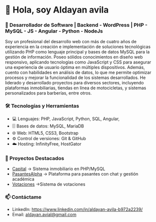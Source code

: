 # 👋 Hola, soy Aldayan avila
### 🚀 Desarrollador de Software | Backend - WordPress  | PHP - MySQL - JS - Angular - Python - NodeJs 


Soy un profesional del desarrollo web con más de cuatro años de experiencia en la creación e implementación de soluciones tecnológicas utilizando PHP como lenguaje principal y bases de datos MySQL para la gestión de información. Poseo sólidos conocimientos en diseño web responsivo, aplicando tecnologías como JavaScript y CSS para asegurar una experiencia de usuario óptima en múltiples dispositivos. Además, cuento con habilidades en análisis de datos, lo que me permite optimizar procesos y mejorar la funcionalidad de los sistemas desarrollados. He liderado y desarrollado proyectos para diversos sectores, incluyendo plataformas inmobiliarias, tiendas en línea de motocicletas, y sistemas personalizados para barberías, entre otros.


### 🛠️ Tecnologías y Herramientas  
- 💻 Lenguajes: PHP, JavaScript, Python, SQL, Angular, 
- 🗄️ Bases de datos: MySQL, MariaDB  
- 🌐 Web: HTML5, CSS3, Bootstrap  
- ⚙️ Control de versiones: Git & GitHub  
- ☁️ Hosting: InfinityFree, HostGator

### 🌟 Proyectos Destacados
- [Capital](https://github.com/aldayan/Inmobiliaria-capital) → Sistema inmobiliario en PHP/MySQL  
- [PasantesAlpha](https://github.com/aldayan/pasantesalpha) → Plataforma para pasantes con chat y gestión académica  
- [Votaciones](https://github.com/aldayan/votaciones) →Sistema de votaciones

### 📫 Contáctame
- LinkedIn: https://www.linkedin.com/in/aldayan-avila-b972a2239/
- Email: aldayan.avial@gmail.com
